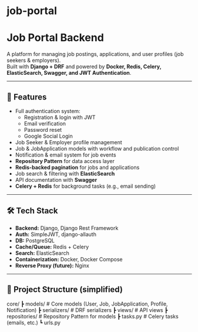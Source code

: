 # job-portal

# Job Portal Backend

A platform for managing job postings, applications, and user profiles (job seekers & employers).  
Built with **Django + DRF** and powered by **Docker, Redis, Celery, ElasticSearch, Swagger, and JWT Authentication**.

---

## 🚀 Features
- Full authentication system:
  - Registration & login with JWT
  - Email verification
  - Password reset
  - Google Social Login
- Job Seeker & Employer profile management
- Job & JobApplication models with workflow and publication control
- Notification & email system for job events
- **Repository Pattern** for data access layer
- **Redis-backed pagination** for jobs and applications
- Job search & filtering with **ElasticSearch**
- API documentation with **Swagger**
- **Celery + Redis** for background tasks (e.g., email sending)

---

## 🛠️ Tech Stack
- **Backend:** Django, Django Rest Framework
- **Auth:** SimpleJWT, django-allauth
- **DB:** PostgreSQL
- **Cache/Queue:** Redis + Celery
- **Search:** ElasticSearch
- **Containerization:** Docker, Docker Compose
- **Reverse Proxy (future):** Nginx

---

## 📂 Project Structure (simplified)
core/
┣ models/ # Core models (User, Job, JobApplication, Profile, Notification)
┣ serializers/ # DRF serializers
┣ views/ # API views
┣ repositories/ # Repository Pattern for models
┣ tasks.py # Celery tasks (emails, etc.)
┗ urls.py